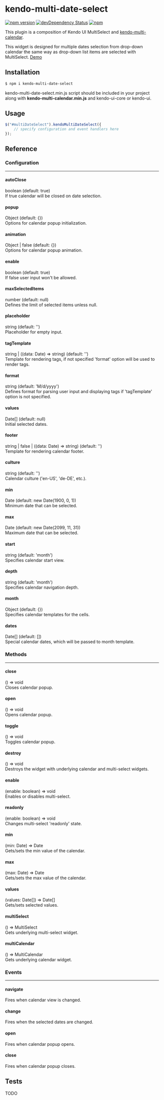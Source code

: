 kendo-multi-date-select
=========
[![npm version](https://badge.fury.io/js/kendo-multi-date-select.svg)](https://badge.fury.io/js/kendo-multi-date-select)
[![devDependency Status](https://david-dm.org/iyegoroff/kendo-multi-date-select/dev-status.svg)](https://david-dm.org/iyegoroff/kendo-multi-date-select#info=devDependencies)
[![npm](https://img.shields.io/npm/l/express.svg)](https://www.npmjs.com/package/kendo-multi-date-select)

This plugin is a composition of Kendo UI MultiSelect and [kendo-multi-calendar](https://www.npmjs.com/package/kendo-multi-calendar).

This widget is designed for multiple dates selection from drop-down calendar the same way as drop-down list items are selected with MultiSelect. [Demo](http://iyegoroff.github.io/kendo-multi-date-select/)

## Installation

```bash
$ npm i kendo-multi-date-select
```

kendo-multi-date-select.min.js script should be included in your project along with <strong>kendo-multi-calendar.min.js</strong> and kendo-ui-core or kendo-ui.

## Usage

```javascript
$("#multiDateSelect").kendoMultiDateSelect({
    // specify configuration and event handlers here
});
```

## Reference

### Configuration
___

#### autoClose
boolean (default: true)<br/>If true calendar will be closed on date selection.

#### popup 
Object (default: {})<br/>Options for calendar popup initialization.

#### animation 
Object | false (default: {})<br/>Options for calendar popup animation.

#### enable 
boolean (default: true)<br/>If false user input won't be allowed.

#### maxSelectedItems 
number (default: null)<br/>Defines the limit of selected items unless null.

#### placeholder
string (default: '')<br/>Placeholder for empty input.

#### tagTemplate 
string | ((data: Date) => string) (default: '')<br/>Template for rendering tags, if not specified 'format' option will be used to render tags.

#### format
string (default: 'M/d/yyyy')<br/>Defines format for parsing user input and displaying tags if 'tagTemplate' option is not specified.

#### values
Date\[\] (default: null)<br/>Initial selected dates.

#### footer
string | false | ((data: Date) => string) (default: '')<br/>Template for rendering calendar footer.
 
#### culture 
string (default: '')<br/>Calendar culture ('en-US', 'de-DE', etc.).

#### min
Date (default: new Date(1900, 0, 1))<br/>Minimum date that can be selected.

#### max
Date (default: new Date(2099, 11, 31))<br/>Maximum date that can be selected.

#### start
string (default: 'month')<br/>Specifies calendar start view.

#### depth
string (default: 'month')<br/>Specifies calendar navigation depth.

#### month
Object (default: {})<br/>Specifies calendar templates for the cells.
 
#### dates 
Date\[\] (default: [])<br/>Special calendar dates, which will be passed to month template.

### Methods
___

#### close
() => void<br/>Closes calendar popup.

#### open
() => void<br/>Opens calendar popup.

#### toggle
() => void<br/>Toggles calendar popup.

#### destroy
() => void<br/>Destroys the widget with underlying calendar and multi-select widgets.

#### enable
(enable: boolean) => void<br/>Enables or disables multi-select.
 
#### readonly
(enable: boolean) => void<br/>Changes multi-select 'readonly' state.

#### min
(min: Date) => Date<br/>Gets/sets the min value of the calendar.

#### max
(max: Date) => Date<br/>Gets/sets the max value of the calendar.

#### values
(values: Date[]) => Date[]<br/>Gets/sets selected values.

#### multiSelect
() => MultiSelect<br/>Gets underlying multi-select widget.

#### multiCalendar
() => MultiCalendar<br/>Gets underlying calendar widget.

### Events
___

#### navigate
Fires when calendar view is changed.

#### change
Fires when the selected dates are changed.

#### open
Fires when calendar popup opens.

#### close
Fires when calendar popup closes.

## Tests

TODO


